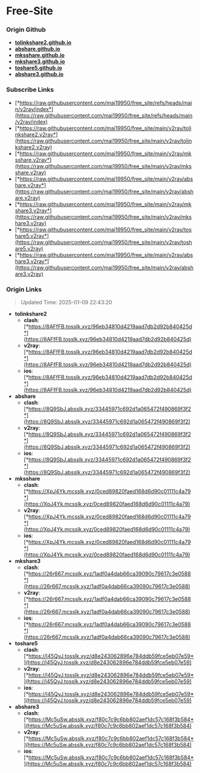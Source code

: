 # Free-Site

### Origin Github

- [**tolinkshare2.github.io**](https://github.com/tolinkshare2/tolinkshare2.github.io)
- [**abshare.github.io**](https://github.com/abshare/abshare.github.io)
- [**mksshare.github.io**](https://github.com/mksshare/mksshare.github.io)
- [**mkshare3.github.io**](https://github.com/mkshare3/mkshare3.github.io)
- [**toshare5.github.io**](https://github.com/toshare5/toshare5.github.io)
- [**abshare3.github.io**](https://github.com/abshare3/abshare3.github.io)

### Subscribe Links

- [*https://raw.githubusercontent.com/mai19950/free_site/refs/heads/main/v2ray/index*](https://raw.githubusercontent.com/mai19950/free_site/refs/heads/main/v2ray/index)
- [*https://raw.githubusercontent.com/mai19950/free_site/main/v2ray/tolinkshare2.v2ray*](https://raw.githubusercontent.com/mai19950/free_site/main/v2ray/tolinkshare2.v2ray)
- [*https://raw.githubusercontent.com/mai19950/free_site/main/v2ray/mksshare.v2ray*](https://raw.githubusercontent.com/mai19950/free_site/main/v2ray/mksshare.v2ray)
- [*https://raw.githubusercontent.com/mai19950/free_site/main/v2ray/abshare.v2ray*](https://raw.githubusercontent.com/mai19950/free_site/main/v2ray/abshare.v2ray)
- [*https://raw.githubusercontent.com/mai19950/free_site/main/v2ray/mkshare3.v2ray*](https://raw.githubusercontent.com/mai19950/free_site/main/v2ray/mkshare3.v2ray)
- [*https://raw.githubusercontent.com/mai19950/free_site/main/v2ray/toshare5.v2ray*](https://raw.githubusercontent.com/mai19950/free_site/main/v2ray/toshare5.v2ray)
- [*https://raw.githubusercontent.com/mai19950/free_site/main/v2ray/abshare3.v2ray*](https://raw.githubusercontent.com/mai19950/free_site/main/v2ray/abshare3.v2ray)

### Origin Links

> Updated Time: 2025-01-09 22:43:20

- **tolinkshare2**
  - **clash**: [*https://8AFfFB.tosslk.xyz/96eb34810d4219aad7db2d92b840425d*](https://8AFfFB.tosslk.xyz/96eb34810d4219aad7db2d92b840425d)
  - **v2ray**: [*https://8AFfFB.tosslk.xyz/96eb34810d4219aad7db2d92b840425d*](https://8AFfFB.tosslk.xyz/96eb34810d4219aad7db2d92b840425d)
  - **ios**: [*https://8AFfFB.tosslk.xyz/96eb34810d4219aad7db2d92b840425d*](https://8AFfFB.tosslk.xyz/96eb34810d4219aad7db2d92b840425d)
- **abshare**
  - **clash**: [*https://8Q9SbJ.absslk.xyz/33445971c692d1a065472f490869f3f2*](https://8Q9SbJ.absslk.xyz/33445971c692d1a065472f490869f3f2)
  - **v2ray**: [*https://8Q9SbJ.absslk.xyz/33445971c692d1a065472f490869f3f2*](https://8Q9SbJ.absslk.xyz/33445971c692d1a065472f490869f3f2)
  - **ios**: [*https://8Q9SbJ.absslk.xyz/33445971c692d1a065472f490869f3f2*](https://8Q9SbJ.absslk.xyz/33445971c692d1a065472f490869f3f2)
- **mksshare**
  - **clash**: [*https://XpJ4Yk.mcsslk.xyz/0ced89820faed168d6d90c01111c4a79*](https://XpJ4Yk.mcsslk.xyz/0ced89820faed168d6d90c01111c4a79)
  - **v2ray**: [*https://XpJ4Yk.mcsslk.xyz/0ced89820faed168d6d90c01111c4a79*](https://XpJ4Yk.mcsslk.xyz/0ced89820faed168d6d90c01111c4a79)
  - **ios**: [*https://XpJ4Yk.mcsslk.xyz/0ced89820faed168d6d90c01111c4a79*](https://XpJ4Yk.mcsslk.xyz/0ced89820faed168d6d90c01111c4a79)
- **mkshare3**
  - **clash**: [*https://26r667.mcsslk.xyz/1adf0a4dab66ca39090c79617c3e0588*](https://26r667.mcsslk.xyz/1adf0a4dab66ca39090c79617c3e0588)
  - **v2ray**: [*https://26r667.mcsslk.xyz/1adf0a4dab66ca39090c79617c3e0588*](https://26r667.mcsslk.xyz/1adf0a4dab66ca39090c79617c3e0588)
  - **ios**: [*https://26r667.mcsslk.xyz/1adf0a4dab66ca39090c79617c3e0588*](https://26r667.mcsslk.xyz/1adf0a4dab66ca39090c79617c3e0588)
- **toshare5**
  - **clash**: [*https://l45QyJ.tosslk.xyz/d8e243062896e784ddb59fce5eb07e59*](https://l45QyJ.tosslk.xyz/d8e243062896e784ddb59fce5eb07e59)
  - **v2ray**: [*https://l45QyJ.tosslk.xyz/d8e243062896e784ddb59fce5eb07e59*](https://l45QyJ.tosslk.xyz/d8e243062896e784ddb59fce5eb07e59)
  - **ios**: [*https://l45QyJ.tosslk.xyz/d8e243062896e784ddb59fce5eb07e59*](https://l45QyJ.tosslk.xyz/d8e243062896e784ddb59fce5eb07e59)
- **abshare3**
  - **clash**: [*https://Mc5uSw.absslk.xyz/f80c7c9c6bb802aef1dc57c168f3b584*](https://Mc5uSw.absslk.xyz/f80c7c9c6bb802aef1dc57c168f3b584)
  - **v2ray**: [*https://Mc5uSw.absslk.xyz/f80c7c9c6bb802aef1dc57c168f3b584*](https://Mc5uSw.absslk.xyz/f80c7c9c6bb802aef1dc57c168f3b584)
  - **ios**: [*https://Mc5uSw.absslk.xyz/f80c7c9c6bb802aef1dc57c168f3b584*](https://Mc5uSw.absslk.xyz/f80c7c9c6bb802aef1dc57c168f3b584)
